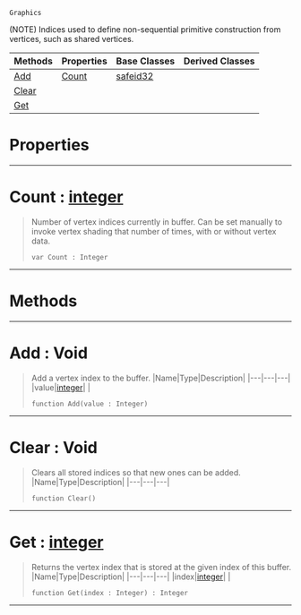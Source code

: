  `Graphics`

(NOTE) Indices used to define non-sequential primitive construction from vertices, such as shared vertices.

|Methods|Properties|Base Classes|Derived Classes|
|---|---|---|---|
|[ Add](https://github.com/dragonCASTjosh/PlasmaDocs/blob/master/code_reference/class_reference/indexbuffer.markdown#add-void)|[ Count](https://github.com/dragonCASTjosh/PlasmaDocs/blob/master/code_reference/class_reference/indexbuffer.markdown#count-plasma-engine-docume)|[safeid32](https://github.com/dragonCASTjosh/PlasmaDocs/blob/master/code_reference/class_reference/safeid32.markdown)| |
|[ Clear](https://github.com/dragonCASTjosh/PlasmaDocs/blob/master/code_reference/class_reference/indexbuffer.markdown#clear-void)| | | |
|[ Get](https://github.com/dragonCASTjosh/PlasmaDocs/blob/master/code_reference/class_reference/indexbuffer.markdown#get-plasma-engine-document)| | | |


 #  Properties


---  
 #  Count : [integer](https://github.com/dragonCASTjosh/PlasmaDocs/blob/master/code_reference/lightning_base_types/integer.markdown)

> Number of vertex indices currently in buffer. Can be set manually to invoke vertex shading that number of times, with or without vertex data.
> ``` lang=cpp, name=Lightning
> var Count : Integer


---  
 #  Methods


---  
 #  Add : Void

> Add a vertex index to the buffer.
> |Name|Type|Description|
> |---|---|---|
> |value|[integer](https://github.com/dragonCASTjosh/PlasmaDocs/blob/master/code_reference/lightning_base_types/integer.markdown)| |
> ``` lang=cpp, name=Lightning
> function Add(value : Integer)
> ``` 


---  
 #  Clear : Void

> Clears all stored indices so that new ones can be added.
> |Name|Type|Description|
> |---|---|---|
> ``` lang=cpp, name=Lightning
> function Clear()
> ``` 


---  
 #  Get : [integer](https://github.com/dragonCASTjosh/PlasmaDocs/blob/master/code_reference/lightning_base_types/integer.markdown)

> Returns the vertex index that is stored at the given index of this buffer.
> |Name|Type|Description|
> |---|---|---|
> |index|[integer](https://github.com/dragonCASTjosh/PlasmaDocs/blob/master/code_reference/lightning_base_types/integer.markdown)| |
> ``` lang=cpp, name=Lightning
> function Get(index : Integer) : Integer
> ``` 


---  
 

 